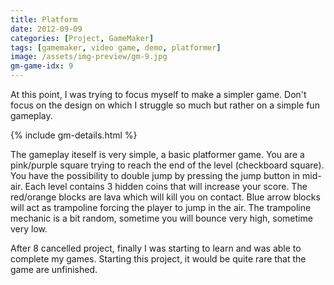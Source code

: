 ```yaml
---
title: Platform
date: 2012-09-09
categories: [Project, GameMaker]
tags: [gamemaker, video game, demo, platformer]
image: /assets/img-preview/gm-9.jpg
gm-game-idx: 9
---
```


At this point, I was trying to focus myself to make a simpler game.
Don't focus on the design on which I struggle so much 
but rather on a simple fun gameplay.

{% include gm-details.html %}

The gameplay iteself is very simple, a basic platformer game.
You are a pink/purple square trying to reach the end of the level (checkboard square).
You have the possibility to double jump by pressing the jump button in mid-air.
Each level contains 3 hidden coins that will increase your score.
The red/orange blocks are lava which will kill you on contact.
Blue arrow blocks will act as trampoline forcing the player to jump in the air.
The trampoline mechanic is a bit random, sometime you will bounce very high, sometime very low.

After 8 cancelled project, finally I was starting to learn and was able to
complete my games.
Starting this project, it would be quite rare that the game are unfinished.
